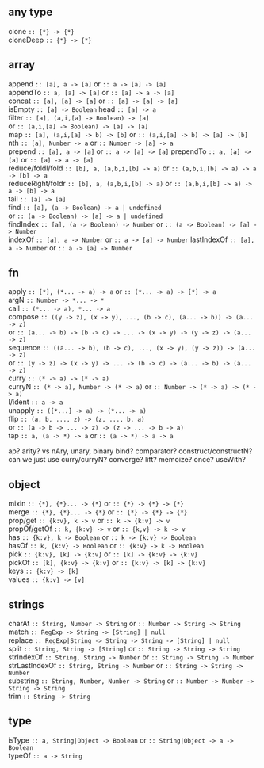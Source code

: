 

any type
--------
clone       `:: {*} -> {*}`  
cloneDeep   `:: {*} -> {*}`  

array
-----
append      `:: [a], a -> [a]` or `:: a -> [a] -> [a]`  
appendTo    `:: a, [a] -> [a]` or `:: [a] -> a -> [a]`  
concat      `:: [a], [a] -> [a]` or `:: [a] -> [a] -> [a]`  
isEmpty     `:: [a] -> Boolean`
head        `:: [a] -> a`  
filter      `:: [a], (a,i,[a] -> Boolean) -> [a]`  
            or `:: (a,i,[a] -> Boolean) -> [a] -> [a]`  
map         `:: [a], (a,i,[a] -> b) -> [b]` or `:: (a,i,[a] -> b) -> [a] -> [b]`  
nth         `:: [a], Number -> a` or `:: Number -> [a] -> a`  
prepend     `:: [a], a -> [a]` or `:: a -> [a] -> [a]`
prependTo   `:: a, [a] -> [a]` or `:: [a] -> a -> [a]`  
reduce/foldl/fold `:: [b], a, (a,b,i,[b] -> a)` or `:: (a,b,i,[b] -> a) -> a -> [b] -> a`  
reduceRight/foldr `:: [b], a, (a,b,i,[b] -> a)` or `:: (a,b,i,[b] -> a) -> a -> [b] -> a`  
tail        `:: [a] -> [a]`  
find        `:: [a], (a -> Boolean) -> a | undefined`  
            or `:: (a -> Boolean) -> [a] -> a | undefined`  
findIndex   `:: [a], (a -> Boolean) -> Number` or `:: (a -> Boolean) -> [a] -> Number`  
indexOf     `:: [a], a -> Number` or `:: a -> [a] -> Number`
lastIndexOf `:: [a], a -> Number` or `:: a -> [a] -> Number`

fn
--
apply       `:: [*], (*... -> a) -> a` or `:: (*... -> a) -> [*] -> a`  
argN        `:: Number -> *... -> *`  
call        `:: (*... -> a), *... -> a`  
compose     `:: ((y -> z), (x -> y), ..., (b -> c), (a... -> b)) -> (a... -> z)`  
            or `:: (a... -> b) -> (b -> c) -> ... -> (x -> y) -> (y -> z) -> (a... -> z)`  
sequence    `:: ((a... -> b), (b -> c), ..., (x -> y), (y -> z)) -> (a... -> z)`  
            or `:: (y -> z) -> (x -> y) -> ... -> (b -> c) -> (a... -> b) -> (a... -> z)`  
curry       `:: (* -> a) -> (* -> a)`  
curryN      `:: (* -> a), Number -> (* -> a)` or `:: Number -> (* -> a) -> (* -> a)`  
I/ident     `:: a -> a`  
unapply     `:: ([*...] -> a) -> (*... -> a)`  
flip        `:: (a, b, ..., z) -> (z, ..., b, a)`  
            or `:: (a -> b -> ... -> z) -> (z -> ... -> b -> a)`  
tap         `:: a, (a -> *) -> a` or `:: (a -> *) -> a -> a`  

ap?
arity? vs
nAry, unary, binary
bind?
comparator?
construct/constructN? can we just use curry/curryN?
converge?
lift?
memoize?
once?
useWith?


object
------

mixin        `:: {*}, {*}... -> {*}` or `:: {*} -> {*} -> {*}`  
merge        `:: {*}, {*}... -> {*}` or `:: {*} -> {*} -> {*}`  
prop/get     `:: {k:v}, k -> v` or `:: k -> {k:v} -> v`  
propOf/getOf `:: k, {k:v} -> v` or `:: {k,v} -> k -> v`  
has          `:: {k:v}, k -> Boolean` or `:: k -> {k:v} -> Boolean`  
hasOf        `:: k, {k:v} -> Boolean` or `:: {k:v} -> k -> Boolean`  
pick         `:: {k:v}, [k] -> {k:v}` or `:: [k] -> {k:v} -> {k:v}`  
pickOf       `:: [k], {k:v} -> {k:v}` or `:: {k:v} -> [k] -> {k:v}`  
keys         `:: {k:v} -> [k]`  
values       `:: {k:v} -> [v]`  

strings
-------
charAt       `:: String, Number -> String` or `:: Number -> String -> String`  
match        `:: RegExp -> String -> [String] | null`  
replace      `:: RegExp|String -> String -> String -> [String] | null`  
split        `:: String, String -> [String]` or `:: String -> String -> String`  
strIndexOf     `:: String, String -> Number` or `:: String -> String -> Number`  
strLastIndexOf `:: String, String -> Number` or `:: String -> String -> Number`  
substring    `:: String, Number, Number -> String` or `:: Number -> Number -> String -> String`  
trim         `:: String -> String`  


type
----

isType       `:: a, String|Object -> Boolean` or `:: String|Object -> a -> Boolean`  
typeOf       `:: a -> String`  
